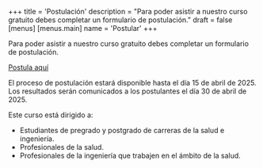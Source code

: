 +++
title = 'Postulación'
description = "Para poder asistir a nuestro curso gratuito debes completar un formulario de postulación."
draft = false
[menus]
  [menus.main]
    name = 'Postular'
+++

Para poder asistir a nuestro curso gratuito debes completar un formulario de postulación.

[Postula aquí](https://forms.gle/NJeFMbXdCRquTL2S7)

El proceso de postulación estará disponible hasta el día 15 de abril de 2025. Los resultados serán comunicados a los postulantes el día 30 de abril de 2025.

Este curso está dirigido a:

- Estudiantes de pregrado y postgrado de carreras de la salud e ingeniería.
- Profesionales de la salud.
- Profesionales de la ingeniería que trabajen en el ámbito de la salud.
